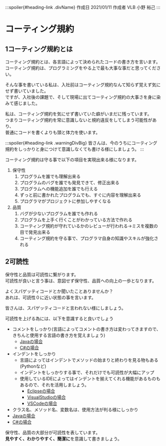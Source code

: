 <link rel="stylesheet" href="https://cdnjs.cloudflare.com/ajax/libs/highlight.js/9.15.10/styles/vs2015.min.css">
<link href="https://sgwp.xyz/Content/github.css" rel="stylesheet">
<link href="https://sgwp.xyz/Content/md2.css" rel="stylesheet"></link>
<script src="https://cdnjs.cloudflare.com/ajax/libs/highlight.js/9.15.10/highlight.min.js"></script>
<script src="https://cdn.jsdelivr.net/npm/highlightjs-line-numbers.js@2.8.0/dist/highlightjs-line-numbers.min.js"></script>
<script>hljs.initHighlightingOnLoad();</script>
<script>hljs.initLineNumbersOnLoad();</script>


:::spoiler{#heading-link .divName}
作成日 2021/01/11 
作成者 VLB 小野 裕己
:::

# コーティング規約

## <span>1</span>コーティング規約とは

コーティング規約とは、各言語によって決められたコードの書き方を言います。  
コーティング規約は、プログラミングをやる上で最も大事な事だと思ってください。

そんな事を書いている私は、入社前はコーティング規約なんて知らず覚えず気にせず書いていました。  
ですが、入社後の課題で、そして現場に出てコーティング規約の大事さを身に染みて感じました。

私は、コーティング規約を気にせず書いていた癖がいまだに残っています。   
つまりコーティング規約を常に意識しないと規約違反をしてしまう可能性があり、  
普通にコードを書くよりも頭と体力を使います。

:::spoiler{#heading-link .warningDivBig}
皆さんは、今のうちにコーティング規約をしっかりと身につけて意識しなくても書ける様にしましょう。
:::

コーティング規約は守る事で以下の項目を実現出来る様になります。

1. 保守性
    1. プログラムを誰でも理解出来る
    1. プログラムのバグを誰でも発見できて、修正出来る
    1. プログラムへの機能追加を誰でも行える
    1. ずっと前に書かれたプログラムでも、すぐに内容を理解出来る
    1. プログラマがプロジェクトに参加しやすくなる
1. 品質
    1. バグが少ないプログラムを誰でも作れる
    1. プログラムを上手く行くことがわかっている方法で作れる
    1. コーティング規約が守れているかのレビューが行われる→ミスを複数の目で発見出来る
    1. コーティング規約を守る事で、プログラマ自身の知識やスキルが強化される

## <span>2</span>可読性

保守性と品質は可読性に繋がります。  
可読性が良いと言う事は、意図せず保守性、品質への向上の一歩となります。

よくスパゲッティコードとか聞いたことありませんか？  
あれは、可読性０に近い状態の事を言います。

皆さんは、スパゲッティコードと言われない様にしましょう。


可読性を上げる為には、以下を意識すると良いでしょう

- コメントをしっかり(言語によってコメントの書き方は変わってきますので、きちんと使用する言語の書き方を覚えましょう)
  - [Javaの場合](https://www.sejuku.net/blog/65556) 
  - [C#の場合](https://ufcpp.net/study/csharp/st_comment.html) 
- インデントをしっかり
  - 言語によってはインデントでメソッドの始まりと終わりを見る物もある(Pythonなど)
  - インデントをしっかりする事で、それだけでも可読性が大幅にアップ
  - 使用しているIDEによってはインデントを揃えてくれる機能があるものもあるので、それを活用しましょう。
    - [Eclipseの場合](https://tech.pjin.jp/blog/2018/09/30/eclipse_auto_indent/)
    - [VisualStudioの場合](https://qiita.com/yohhoy/items/00993f05c14a79b70bdd)
    - [VSCodeの場合](https://qiita.com/maron8676/items/017cd830ab0c5fb8bcac)
- クラス名、メソッド名、変数名は、使用方法が判る様にしっかり
 - [Javaの場合](https://qiita.com/rkonno/items/1b30daf83854fecbb814)
 - [C#の場合](https://anderson02.com/cs/cs-rules/cs-rules04/)

保守性、品質の大部分が可読性を表しています。  
**見やすく、わかりやすく、簡潔に**を意識して書きましょう。

